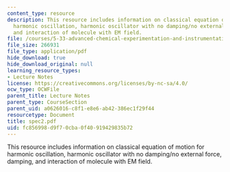 ```yaml
---
content_type: resource
description: This resource includes information on classical equation of motion for
  harmonic oscillation, harmonic oscillator with no damping/no external force, damping,
  and interaction of molecule with EM field.
file: /courses/5-33-advanced-chemical-experimentation-and-instrumentation-fall-2007/fc856998d9f70cba0f40919429835b72_spec2.pdf
file_size: 266931
file_type: application/pdf
hide_download: true
hide_download_original: null
learning_resource_types:
- Lecture Notes
license: https://creativecommons.org/licenses/by-nc-sa/4.0/
ocw_type: OCWFile
parent_title: Lecture Notes
parent_type: CourseSection
parent_uid: a0626016-c8f1-e8e6-ab42-386ec1f29f44
resourcetype: Document
title: spec2.pdf
uid: fc856998-d9f7-0cba-0f40-919429835b72
---
```

This resource includes information on classical equation of motion for harmonic oscillation, harmonic oscillator with no damping/no external force, damping, and interaction of molecule with EM field.